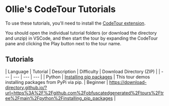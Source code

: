 # Ollie's CodeTour Tutorials

To use these tutorials, you'll need to install the [CodeTour extension](https://marketplace.visualstudio.com/items?itemName=vsls-contrib.codetour).

You should open the individual tutorial folders (or download the directory and unzip) in VSCode, and then start the tour by expanding the CodeTour pane and clicking the Play button next to the tour name.

## Tutorials

| Language | Tutorial | Description | Difficulty | Download Directory (ZIP) |
| --- | --- | --- | --- |
| Python | [Installing pip packages](/python/installing_pip_packages) | This tour demos installing packages from PyPi via pip. | Beginner | https://download-directory.github.io/?url=https%3A%2F%2Fgithub.com%2Fobfuscatedgenerated%2Ftours%2Ftree%2Fmain%2Fpython%2Finstalling_pip_packages |